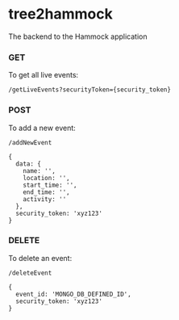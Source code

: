 # tree2hammock

The backend to the Hammock application

### GET 

To get all live events:

`/getLiveEvents?securityToken={security_token}`

### POST

To add a new event:

`/addNewEvent`

```
{
  data: {
    name: '',
    location: '',
    start_time: '',
    end_time: '',
    activity: ''
  },
  security_token: 'xyz123'
}
```

### DELETE

To delete an event:

`/deleteEvent`

```
{
  event_id: 'MONGO_DB_DEFINED_ID',
  security_token: 'xyz123'
}
```